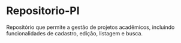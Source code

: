 # Repositorio-PI
Repositório que permite a gestão de projetos acadêmicos, incluindo funcionalidades de cadastro, edição, listagem e busca.

